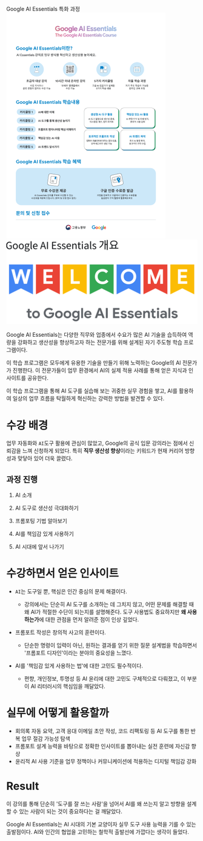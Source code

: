 Google AI Essentials 특화 과정
<img src="Google2.png">
<img src="google.png">

Google AI Essentials는 다양한 직무와 업종에서 수요가 많은 AI 기술을 습득하여 역량을 강화하고 생산성을 향상하고자 하는 전문가를 위해 설계된 자기 주도형 학습 프로그램이다.

이 학습 프로그램은 모두에게 유용한 기술을 만들기 위해 노력하는 Google의 AI 전문가가 진행한다. 이 전문가들이 업무 환경에서 AI의 실제 적용 사례를 통해 얻은 지식과 인사이트를 공유한다. 

이 학습 프로그램을 통해 AI 도구를 실습해 보는 귀중한 실무 경험을 쌓고, AI를 활용하여 일상의 업무 흐름을 탁월하게 혁신하는 강력한 방법을 발견할 수 있다.

# 수강 배경
업무 자동화와 `AI`도구 활용에 관심이 많았고, Google의 공식 입문 강의라는 점에서 신뢰감을 느껴 신청하게 되었다. 특히 **직무 생산성 향상**이라는 키워드가 현재 커리어 방향성과 맞닿아 있어 더욱 끌렸다.



## 과정 진행

1. AI 소개

2. AI 도구로 생산성 극대화하기

3. 프롬포팅 기법 알아보기

4. AI를 책임감 있게 사용하기

5. AI 시대에 앞서 나가기



# 수강하면서 얻은 인사이트

- `AI`는 도구일 뿐, 핵심은 인간 중심의 문제 해결이다.
   - 강의에서는 단순히 AI 도구를 소개하는 데 그치지 않고, 어떤 문제를 해결할 때 왜 AI가 적절한 수단이 되는지를 설명해준다. 도구 사용법도 중요하지만 **왜 사용하는가**에 대한 관점을 먼저 알려준 점이 인상 깊었다.

- 프롬포트 작성은 창의적 사고의 훈련이다.
   - 단순한 명령이 입력이 아닌, 원하는 결과를 얻기 위한 질문 설계법을 학습하면서 '프롬포트 디자인'이라는 분야의 중요성을 느꼈다.

- AI를 '책임감 있게 사용하는 법'에 대한 고민도 필수적이다.
  - 편향, 개인정보, 투명성 등 AI 윤리에 대한 고민도 구체적으로 다뤄졌고, 이 부분이 AI 리터러시의 핵심임을 깨달았다.


# 실무에 어떻게 활용할까
- 회의록 자동 요약, 고객 응대 이메일 초안 작성, 코드 리팩토링 등 AI 도구를 통한 반복 업무 절감 가능성 탐색
- 프롬포트 설계 능력을 바탕으로 정확한 인사이트를 뽑아내는 실전 훈련에 자신감 향상
- 윤리적 AI 사용 기준을 업무 정책이나 커뮤니케이션에 적용하는 디지털 책임감 강화


# Result

이 강의를 통해 단순히 '도구를 잘 쓰는 사람'을 넘어서 AI를 왜 쓰는지 알고 방향을 설계할 수 있는 사람이 되는 것이 중요하다는 걸 깨달았다.

Google AI Essentials는 AI 시대의 기본 교양이자 실무 도구 사용 능력을 기를 수 있는 출발점이다. AI와 인간의 협업을 고민하는 철학적 출발선에 가깝다는 생각이 들었다.

